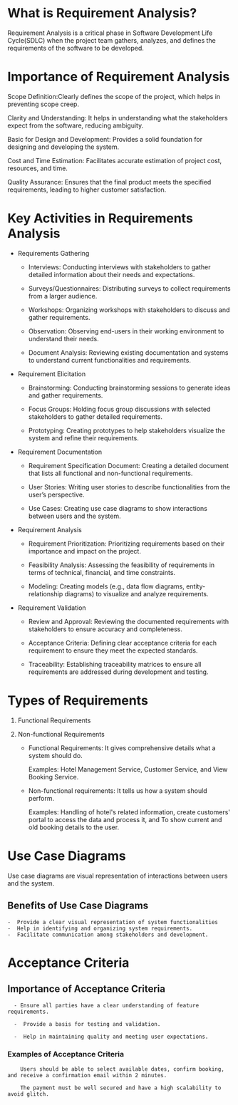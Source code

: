 # **What is Requirement Analysis?** #

Requirement Analysis is a critical phase in Software Development Life Cycle(SDLC) when the project team gathers, analyzes, and defines the requirements of the software to  be developed.

# **Importance of Requirement Analysis** #

Scope Definition:Clearly defines the scope of the project, which helps in preventing scope creep.

Clarity and Understanding:  It helps in understanding what the stakeholders expect from the software, reducing ambiguity.

Basic for Design and Development:  Provides a solid foundation for designing and developing the system.

Cost and Time Estimation: Facilitates accurate estimation of project cost, resources, and time.

Quality Assurance: Ensures that the final product meets the specified requirements, leading to higher customer satisfaction.

# **Key Activities in Requirements Analysis** #

  -  Requirements Gathering

      -  Interviews: Conducting interviews with stakeholders to gather detailed information about their needs and expectations.

      - Surveys/Questionnaires: Distributing surveys to collect requirements from a larger audience.

      -  Workshops: Organizing workshops with stakeholders to discuss and gather requirements.

      -  Observation: Observing end-users in their working environment to understand their needs.

      -  Document Analysis: Reviewing existing documentation and systems to understand current functionalities and requirements.

  -  Requirement Elicitation

      -  Brainstorming: Conducting brainstorming sessions to generate ideas and gather requirements.

      -  Focus Groups: Holding focus group discussions with selected stakeholders to gather detailed requirements.

       -  Prototyping: Creating prototypes to help stakeholders visualize the system and refine their requirements.

  -  Requirement Documentation
      -  Requirement Specification Document: Creating a detailed document that lists all functional and non-functional requirements.

      -  User Stories: Writing user stories to describe functionalities from the user’s perspective.

      -  Use Cases: Creating use case diagrams to show interactions between users and the system.

  -  Requirement Analysis
      -  Requirement Prioritization: Prioritizing requirements based on their importance and impact on the project.

      -  Feasibility Analysis: Assessing the feasibility of requirements in terms of technical, financial, and time constraints.

      -  Modeling: Creating models (e.g., data flow diagrams, entity-relationship diagrams) to visualize and analyze requirements.

  -  Requirement Validation
      -  Review and Approval: Reviewing the documented requirements with stakeholders to ensure accuracy and completeness.

      -  Acceptance Criteria: Defining clear acceptance criteria for each requirement to ensure they meet the expected standards.
      -  Traceability: Establishing traceability matrices to ensure all requirements are addressed during development and testing.

# **Types of Requirements** #
1.  Functional Requirements

2.  Non-functional Requirements

    * Functional Requirements: It gives comprehensive details what a system should do.

      Examples: Hotel Management Service, Customer Service, and View Booking Service.

    *  Non-functional requirements: It tells us how a system should perform.

       Examples: Handling of hotel's related information, create customers' portal to access the data and process it, and To show current and old booking details to the user.

# **Use Case Diagrams** #

Use case diagrams are visual representation of interactions between users and the system.

## **Benefits of Use Case Diagrams** ##

    -  Provide a clear visual representation of system functionalities
    -  Help in identifying and organizing system requirements.
    -  Facilitate communication among stakeholders and development.

# **Acceptance Criteria** ##

  ## **Importance of Acceptance Criteria** ##
     
      - Ensure all parties have a clear understanding of feature requirements.
      
      -  Provide a basis for testing and validation.
      
      -  Help in maintaining quality and meeting user expectations. 

  ### **Examples of Acceptance Criteria** ###

        Users should be able to select available dates, confirm booking, and receive a confirmation email within 2 minutes.

        The payment must be well secured and have a high scalability to avoid glitch.
      

      

       

   






       




